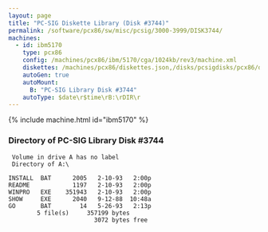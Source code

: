 ```yaml
---
layout: page
title: "PC-SIG Diskette Library (Disk #3744)"
permalink: /software/pcx86/sw/misc/pcsig/3000-3999/DISK3744/
machines:
  - id: ibm5170
    type: pcx86
    config: /machines/pcx86/ibm/5170/cga/1024kb/rev3/machine.xml
    diskettes: /machines/pcx86/diskettes.json,/disks/pcsigdisks/pcx86/diskettes.json
    autoGen: true
    autoMount:
      B: "PC-SIG Library Disk #3744"
    autoType: $date\r$time\rB:\rDIR\r
---
```


{% include machine.html id="ibm5170" %}

### Directory of PC-SIG Library Disk #3744

     Volume in drive A has no label
     Directory of A:\

    INSTALL  BAT      2005   2-10-93   2:00p
    README            1197   2-10-93   2:00p
    WINPRO   EXE    351943   2-10-93   2:00p
    SHOW     EXE      2040   9-12-88  10:48a
    GO       BAT        14   5-26-93   2:13p
            5 file(s)     357199 bytes
                            3072 bytes free
